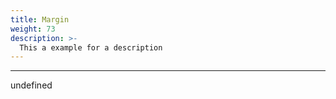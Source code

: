 ```yaml
---
title: Margin
weight: 73
description: >-
  This a example for a description
---
```


---

undefined

